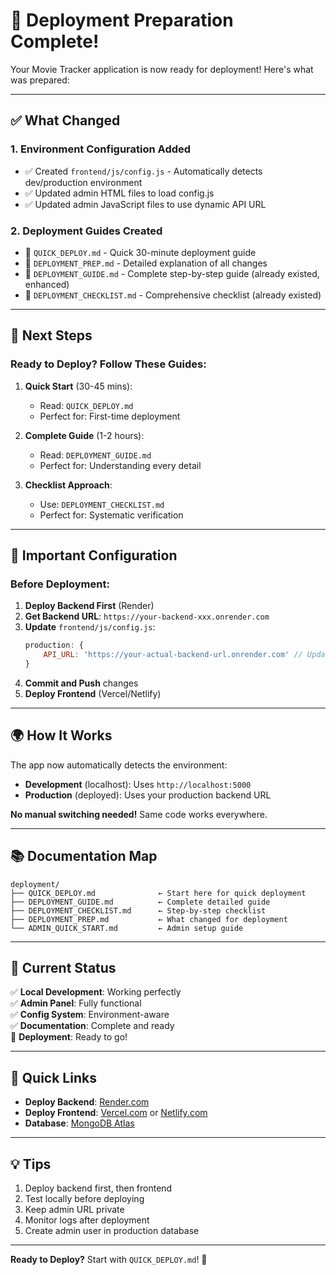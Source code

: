 # 🚀 Deployment Preparation Complete!

Your Movie Tracker application is now ready for deployment! Here's what was prepared:

---

## ✅ What Changed

### 1. **Environment Configuration Added**
- ✅ Created `frontend/js/config.js` - Automatically detects dev/production environment
- ✅ Updated admin HTML files to load config.js
- ✅ Updated admin JavaScript files to use dynamic API URL

### 2. **Deployment Guides Created**
- 📖 `QUICK_DEPLOY.md` - Quick 30-minute deployment guide
- 📖 `DEPLOYMENT_PREP.md` - Detailed explanation of all changes
- 📖 `DEPLOYMENT_GUIDE.md` - Complete step-by-step guide (already existed, enhanced)
- 📖 `DEPLOYMENT_CHECKLIST.md` - Comprehensive checklist (already existed)

---

## 🎯 Next Steps

### Ready to Deploy? Follow These Guides:

1. **Quick Start** (30-45 mins):
   - Read: `QUICK_DEPLOY.md`
   - Perfect for: First-time deployment

2. **Complete Guide** (1-2 hours):
   - Read: `DEPLOYMENT_GUIDE.md`
   - Perfect for: Understanding every detail

3. **Checklist Approach**:
   - Use: `DEPLOYMENT_CHECKLIST.md`
   - Perfect for: Systematic verification

---

## 📝 Important Configuration

### Before Deployment:

1. **Deploy Backend First** (Render)
2. **Get Backend URL**: `https://your-backend-xxx.onrender.com`
3. **Update** `frontend/js/config.js`:
   ```javascript
   production: {
       API_URL: 'https://your-actual-backend-url.onrender.com' // Update this!
   }
   ```
4. **Commit and Push** changes
5. **Deploy Frontend** (Vercel/Netlify)

---

## 🌍 How It Works

The app now automatically detects the environment:

- **Development** (localhost): Uses `http://localhost:5000`
- **Production** (deployed): Uses your production backend URL

**No manual switching needed!** Same code works everywhere.

---

## 📚 Documentation Map

```
deployment/
├── QUICK_DEPLOY.md              ← Start here for quick deployment
├── DEPLOYMENT_GUIDE.md          ← Complete detailed guide
├── DEPLOYMENT_CHECKLIST.md      ← Step-by-step checklist
├── DEPLOYMENT_PREP.md           ← What changed for deployment
└── ADMIN_QUICK_START.md         ← Admin setup guide
```

---

## 🎉 Current Status

✅ **Local Development**: Working perfectly  
✅ **Admin Panel**: Fully functional  
✅ **Config System**: Environment-aware  
✅ **Documentation**: Complete and ready  
🚀 **Deployment**: Ready to go!

---

## 🔗 Quick Links

- **Deploy Backend**: [Render.com](https://render.com)
- **Deploy Frontend**: [Vercel.com](https://vercel.com) or [Netlify.com](https://netlify.com)
- **Database**: [MongoDB Atlas](https://cloud.mongodb.com)

---

## 💡 Tips

1. Deploy backend first, then frontend
2. Test locally before deploying
3. Keep admin URL private
4. Monitor logs after deployment
5. Create admin user in production database

---

**Ready to Deploy?** Start with `QUICK_DEPLOY.md`! 🚀
